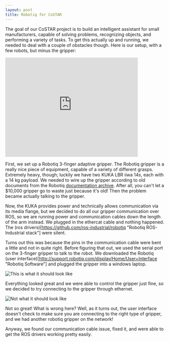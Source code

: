 ```yaml
---
layout: post
title: Robotiq for CoSTAR
---
```


The goal of our CoSTAR project is to build an intelligent assistant for small manufacturers, capable of solving problems, recognizing objects, and performing a variety of tasks. To get this actually up and running, we needed to deal with a couple of obstacles though. 
Here is our setup, with a few robots, but minus the gripper:

<iframe width="420" height="315" src="https://www.youtube.com/embed/H4AcT2rxKTc" frameborder="0" allowfullscreen></iframe>

First, we set up a Robotiq 3-finger adaptive gripper. The Robotiq gripper is a really nice piece of equipment, capable of a variety of different grasps. Extremely heavy, though; luckily we have two KUKA LBR iiwa 14s, each with a 14 kg payload. We needed to wire up the gripper according to old documents from the Robotiq [documentation archive](http://support.robotiq.com/display/Home/Documentation+Archives "Robotiq documentation archive"). After all, you can't let a $10,000 gripper go to waste just because it's old! Then the problem became actually talking to the gripper.

Now, the KUKA provides power and technically allows communication via its media flange, but we decided to do all our gripper communication over ROS, so we are running power and communication cables down the length of the arm instead. We plugged in the ethercat cable and nothing happened. The (ros drivers)[https://github.com/ros-industrial/robotiq "Robotiq ROS-Industrial stack"] were silent.

Turns out this was because the pins in the communication cable were bent a little and not in quite right. Before figuring that out, we used the serial port on the 3-finger gripper to talk to the robot. We downloaded the Robotiq (user interface)[http://support.robotiq.com/display/Home/User+Interface "Robotiq Software"] and plugged the gripper into a windows laptop.

![This is what it should look like]({{site.baseurl}}public/robotiq_right.png)

Everything looked great and we were able to control the gripper just fine, so we decided to try connecting to the gripper through ethernet.

![Not what it should look like]({{site.baseurl}}public/robotiq_wrong.png)

Not so great! What is wrong here? Well, as it turns out, the user interface doesn't check to make sure you are connecting to the right type of gripper, and we had another robotiq gripper on the network!

Anyway, we found our communication cable issue, fixed it, and were able to get the ROS drivers working pretty easily.

